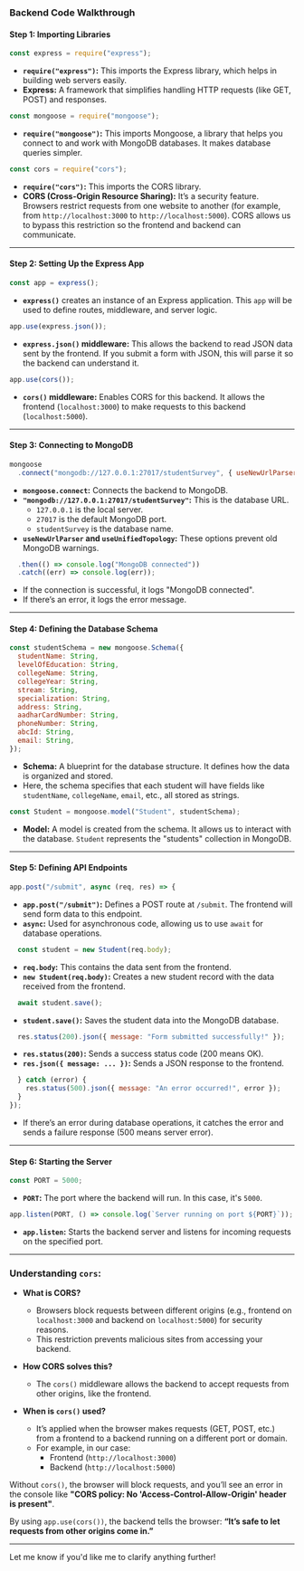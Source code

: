 ### Backend Code Walkthrough

#### **Step 1: Importing Libraries**

```javascript
const express = require("express");
```
- **`require("express")`:** This imports the Express library, which helps in building web servers easily.
- **Express:** A framework that simplifies handling HTTP requests (like GET, POST) and responses.

```javascript
const mongoose = require("mongoose");
```
- **`require("mongoose")`:** This imports Mongoose, a library that helps you connect to and work with MongoDB databases. It makes database queries simpler.

```javascript
const cors = require("cors");
```
- **`require("cors")`:** This imports the CORS library.
- **CORS (Cross-Origin Resource Sharing):** It’s a security feature. Browsers restrict requests from one website to another (for example, from `http://localhost:3000` to `http://localhost:5000`). CORS allows us to bypass this restriction so the frontend and backend can communicate.

---

#### **Step 2: Setting Up the Express App**

```javascript
const app = express();
```
- **`express()`** creates an instance of an Express application. This `app` will be used to define routes, middleware, and server logic.

```javascript
app.use(express.json());
```
- **`express.json()` middleware:** This allows the backend to read JSON data sent by the frontend. If you submit a form with JSON, this will parse it so the backend can understand it.

```javascript
app.use(cors());
```
- **`cors()` middleware:** Enables CORS for this backend. It allows the frontend (`localhost:3000`) to make requests to this backend (`localhost:5000`).

---

#### **Step 3: Connecting to MongoDB**

```javascript
mongoose
  .connect("mongodb://127.0.0.1:27017/studentSurvey", { useNewUrlParser: true, useUnifiedTopology: true })
```
- **`mongoose.connect`:** Connects the backend to MongoDB.
- **`"mongodb://127.0.0.1:27017/studentSurvey"`:** This is the database URL.
  - `127.0.0.1` is the local server.
  - `27017` is the default MongoDB port.
  - `studentSurvey` is the database name.
- **`useNewUrlParser` and `useUnifiedTopology`:** These options prevent old MongoDB warnings.

```javascript
  .then(() => console.log("MongoDB connected"))
  .catch((err) => console.log(err));
```
- If the connection is successful, it logs "MongoDB connected".
- If there’s an error, it logs the error message.

---

#### **Step 4: Defining the Database Schema**

```javascript
const studentSchema = new mongoose.Schema({
  studentName: String,
  levelOfEducation: String,
  collegeName: String,
  collegeYear: String,
  stream: String,
  specialization: String,
  address: String,
  aadharCardNumber: String,
  phoneNumber: String,
  abcId: String,
  email: String,
});
```
- **Schema:** A blueprint for the database structure. It defines how the data is organized and stored.
- Here, the schema specifies that each student will have fields like `studentName`, `collegeName`, `email`, etc., all stored as strings.

```javascript
const Student = mongoose.model("Student", studentSchema);
```
- **Model:** A model is created from the schema. It allows us to interact with the database. `Student` represents the "students" collection in MongoDB.

---

#### **Step 5: Defining API Endpoints**

```javascript
app.post("/submit", async (req, res) => {
```
- **`app.post("/submit")`:** Defines a POST route at `/submit`. The frontend will send form data to this endpoint.
- **`async`:** Used for asynchronous code, allowing us to use `await` for database operations.

```javascript
  const student = new Student(req.body);
```
- **`req.body`:** This contains the data sent from the frontend.
- **`new Student(req.body)`:** Creates a new student record with the data received from the frontend.

```javascript
  await student.save();
```
- **`student.save()`:** Saves the student data into the MongoDB database.

```javascript
  res.status(200).json({ message: "Form submitted successfully!" });
```
- **`res.status(200)`:** Sends a success status code (200 means OK).
- **`res.json({ message: ... })`:** Sends a JSON response to the frontend.

```javascript
  } catch (error) {
    res.status(500).json({ message: "An error occurred!", error });
  }
});
```
- If there’s an error during database operations, it catches the error and sends a failure response (500 means server error).

---

#### **Step 6: Starting the Server**

```javascript
const PORT = 5000;
```
- **`PORT`:** The port where the backend will run. In this case, it's `5000`.

```javascript
app.listen(PORT, () => console.log(`Server running on port ${PORT}`));
```
- **`app.listen`:** Starts the backend server and listens for incoming requests on the specified port.

---

### **Understanding `cors`:**

- **What is CORS?**
  - Browsers block requests between different origins (e.g., frontend on `localhost:3000` and backend on `localhost:5000`) for security reasons.
  - This restriction prevents malicious sites from accessing your backend.

- **How CORS solves this?**
  - The `cors()` middleware allows the backend to accept requests from other origins, like the frontend.

- **When is `cors()` used?**
  - It’s applied when the browser makes requests (GET, POST, etc.) from a frontend to a backend running on a different port or domain.
  - For example, in our case:
    - Frontend (`http://localhost:3000`)
    - Backend (`http://localhost:5000`)

Without `cors()`, the browser will block requests, and you’ll see an error in the console like **"CORS policy: No 'Access-Control-Allow-Origin' header is present"**.

By using `app.use(cors())`, the backend tells the browser: **“It’s safe to let requests from other origins come in.”**

---

Let me know if you'd like me to clarify anything further!